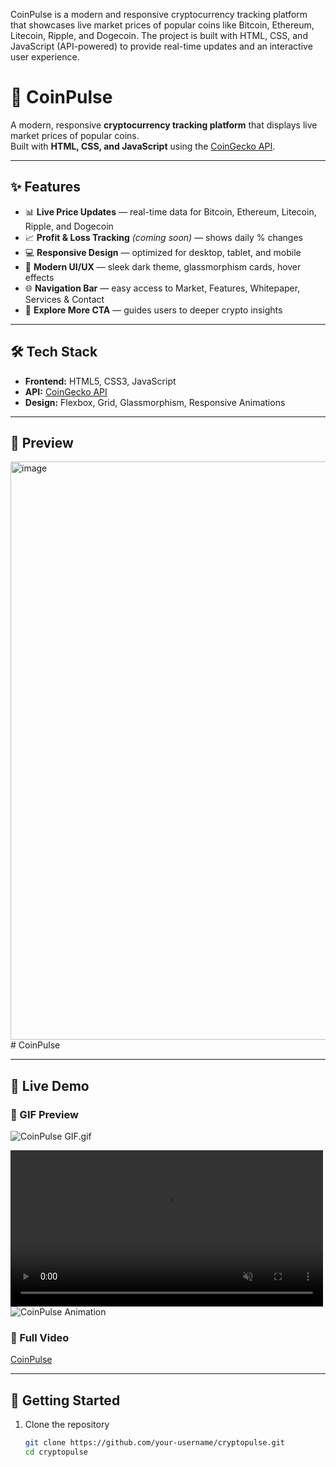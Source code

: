 CoinPulse  is a modern and responsive cryptocurrency tracking platform that showcases live market prices of popular coins like Bitcoin, Ethereum, Litecoin, Ripple, and Dogecoin.  The project is built with HTML, CSS, and JavaScript (API-powered) to provide real-time updates and an interactive user experience.

# 🚀 CoinPulse  

A modern, responsive **cryptocurrency tracking platform** that displays live market prices of popular coins.  
Built with **HTML, CSS, and JavaScript** using the [CoinGecko API](https://www.coingecko.com/).  

---

## ✨ Features  

- 📊 **Live Price Updates** — real-time data for Bitcoin, Ethereum, Litecoin, Ripple, and Dogecoin  
- 📈 **Profit & Loss Tracking** *(coming soon)* — shows daily % changes  
- 💻 **Responsive Design** — optimized for desktop, tablet, and mobile  
- 🎨 **Modern UI/UX** — sleek dark theme, glassmorphism cards, hover effects  
- 🌐 **Navigation Bar** — easy access to Market, Features, Whitepaper, Services & Contact  
- 🚀 **Explore More CTA** — guides users to deeper crypto insights  

---

## 🛠️ Tech Stack  

- **Frontend:** HTML5, CSS3, JavaScript  
- **API:** [CoinGecko API](https://www.coingecko.com/en/api)  
- **Design:** Flexbox, Grid, Glassmorphism, Responsive Animations  

---

## 📸 Preview  

<img width="1919" height="925" alt="image" src="https://github.com/user-attachments/assets/92ef3e7d-c959-4b96-9259-9baab3567f96" /># CoinPulse

---

## 🎥 Live Demo

### 🔹 GIF Preview

![CoinPulse GIF.gif](https://github.com/vivekbhattacharya01-gif/CoinPulse/blob/main/CoinPulse%20GIF.gif?raw=true)

[<video src="./images/lumigate-demo.mp4" width="500" autoplay loop muted></video>](https://github.com/vivekbhattacharya01-gif/CoinPulse/blob/main/CoinPulse%20GIF.gif?raw=true)
![CoinPulse Animation](https://github.com/vivekbhattacharya01-gif/CoinPulse/blob/main/CoinPulse%20GIF.gif?raw=true)

### 🔹 Full Video
[CoinPulse](https://github.com/vivekbhattacharya01-gif/CoinPulse/blob/main/CoinPulse%20GIF.gif?raw=true)

---

## 🚀 Getting Started  

1. Clone the repository  
   ```bash
   git clone https://github.com/your-username/cryptopulse.git
   cd cryptopulse
